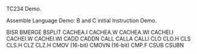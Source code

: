 TC234 Demo.

Assemble Language Demo: B and C  initial Instruction Demo.

BISR
BMERGE
BSPLIT
CACHEA.I
CACHEA.W
CACHEA.WI
CACHEI.I
CACHEI.W
CACHEI.WI
CADD
CADDN
CALL
CALLA
CALLI
CLO
CLO.H
CLS
CLS.H
CLZ
CLZ.H
CMOV (16-bit)
CMOVN (16-bit)
CMP.F
CSUB
CSUBN 

